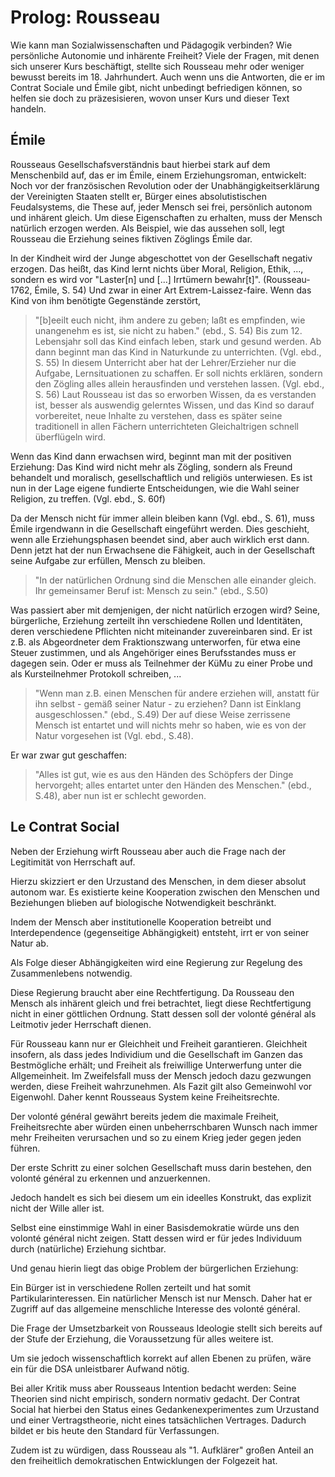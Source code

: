 # Prolog: Rousseau

<!-- TODO:  MH  hier (Und/oder am Ende) könnte auch gut das stehen (so einiges) was Emile und le Contrat Social verbindet ...; gegenwärtig stehen die beiden etwas alleine -->

Wie kann man Sozialwissenschaften und Pädagogik verbinden?
Wie persönliche Autonomie und inhärente Freiheit?
Viele der Fragen, mit denen sich unserer Kurs beschäftigt, stellte sich Rousseau mehr oder weniger bewusst bereits im 18. Jahrhundert.
Auch wenn uns die Antworten, die er im Contrat Sociale und Émile gibt, nicht unbedingt befriedigen können, so helfen sie doch zu präzesisieren, wovon unser Kurs und dieser Text handeln.

## Émile
Rousseaus Gesellschafsverständnis baut hierbei stark auf dem Menschenbild auf, das er im Émile, einem Erziehungsroman, entwickelt:
Noch vor der französischen Revolution oder der Unabhängigkeitserklärung der Vereinigten Staaten stellt er, Bürger eines absolutistischen Feudalsystems, die These auf, jeder Mensch sei frei, persönlich autonom und inhärent gleich.
Um diese Eigenschaften zu erhalten, muss der Mensch natürlich erzogen werden.
Als Beispiel, wie das aussehen soll, legt Rousseau die Erziehung seines fiktiven Zöglings Émile dar.

In der Kindheit wird der Junge abgeschottet von der Gesellschaft negativ erzogen.
Das heißt, das Kind lernt nichts über Moral, Religion, Ethik, ..., sondern es wird vor "Laster[n] und [...] Irrtümern bewahr[t]". (Rousseau-1762, Émile, S. 54)
Und zwar in einer Art Extrem-Laissez-faire.
Wenn das Kind von ihm benötigte Gegenstände zerstört,
> "[b]eeilt euch nicht, ihm andere zu geben; laßt es empfinden, wie unangenehm es ist, sie nicht zu haben." (ebd., S. 54)
Bis zum 12. Lebensjahr soll das Kind einfach leben, stark und gesund werden.
Ab dann beginnt man das Kind in Naturkunde zu unterrichten. (Vgl. ebd., S. 55)
In diesem Unterricht aber hat der Lehrer/Erzieher nur die Aufgabe, Lernsituationen zu schaffen.
Er soll nichts erklären, sondern den Zögling alles allein herausfinden und verstehen lassen. (Vgl. ebd., S. 56)
Laut Rousseau ist das so erworben Wissen, da es verstanden ist, besser als auswendig gelerntes Wissen, und das Kind so darauf vorbereitet, neue Inhalte zu verstehen, dass es später seine traditionell in allen Fächern unterrichteten Gleichaltrigen schnell überflügeln wird.

Wenn das Kind dann erwachsen wird, beginnt man mit der positiven Erziehung:
Das Kind wird nicht mehr als Zögling, sondern als Freund behandelt und moralisch, gesellschaftlich und religiös unterwiesen.
Es ist nun in der Lage eigene fundierte Entscheidungen, wie die Wahl seiner Religion, zu treffen. (Vgl. ebd., S. 60f)

Da der Mensch nicht für immer allein bleiben kann (Vgl. ebd., S. 61), muss Émile irgendwann in die Gesellschaft eingeführt werden.
Dies geschieht, wenn alle Erziehungsphasen beendet sind, aber auch wirklich erst dann.
Denn jetzt hat der nun Erwachsene die Fähigkeit, auch in der Gesellschaft seine Aufgabe zur erfüllen, Mensch zu bleiben.
>"In der natürlichen Ordnung sind die Menschen alle einander gleich. Ihr gemeinsamer Beruf ist: Mensch zu sein."
(ebd., S.50)

Was passiert aber mit demjenigen, der nicht natürlich erzogen wird?
Seine, bürgerliche, Erziehung zerteilt ihn verschiedene Rollen und Identitäten, deren verschiedene Pflichten nicht miteinander zuvereinbaren sind.
Er ist z.B. als Abgeordneter dem Fraktionszwang unterworfen, für etwa eine Steuer zustimmen, und als Angehöriger eines Berufsstandes muss er dagegen sein.
Oder er muss als Teilnehmer der KüMu zu einer Probe und als Kursteilnehmer Protokoll schreiben, ...
> "Wenn man z.B. einen Menschen für andere erziehen will, anstatt für ihn selbst - gemäß seiner Natur - zu erziehen?
> Dann ist Einklang ausgeschlossen."
(ebd., S.49)
Der auf diese Weise zerrissene Mensch ist entartet und will nichts mehr so haben, wie es von der Natur vorgesehen ist (Vgl. ebd., S.48).

Er war zwar gut geschaffen:
> "Alles ist gut, wie es aus den Händen des Schöpfers der Dinge hervorgeht; alles entartet unter den Händen des Menschen."
(ebd., S.48),
aber nun ist er schlecht geworden.


## Le Contrat Social

Neben der Erziehung wirft Rousseau aber auch die Frage nach der Legitimität von Herrschaft auf.

Hierzu skizziert er den Urzustand des Menschen, in dem dieser absolut autonom war.
Es existierte keine Kooperation zwischen den Menschen und Beziehungen blieben auf biologische Notwendigkeit beschränkt.
<!-- TODO: MH doch, es mag schon Kooperation existiert haben, aber diese war nicht *funktionell ausdifferenziert*, also es kooperierten *natürliche Menschen*, also etwa wie Freunde oder in der Familie, nicht in ihrer Funktion als xyz oder mediiert über Institutionen -->
Indem der Mensch aber institutionelle Kooperation betreibt und Interdependence (gegenseitige Abhängigkeit) entsteht, irrt er von seiner Natur ab.
<!-- TODO: MH genau, toller begriff! *institutionelle Kooperation* darauf kommt es an. Bei sowas wie interdependence einfach nur den deutschen begriff nehmen. -->
Als Folge dieser Abhängigkeiten wird eine Regierung zur Regelung des Zusammenlebens notwendig.
<!-- TODO: MH ja! genau, Zitat aus Rousseau vielleicht? -->
Diese Regierung braucht aber eine Rechtfertigung.
Da Rousseau den Mensch als inhärent gleich und frei betrachtet, liegt diese Rechtfertigung nicht in einer göttlichen Ordnung.
Statt dessen soll der volonté général als Leitmotiv jeder Herrschaft dienen.
<!-- TODO: MH das ist etwas lose als Definition des VG; der ist viel tiefschürfender, er stellt die Abstraktion dar, dass es ein gemeinsames Interesse gäbe. -->
Für Rousseau kann nur er Gleichheit und Freiheit garantieren.
Gleichheit insofern, als dass jedes Individium und die Gesellschaft im Ganzen das Bestmögliche erhält;
und Freiheit als freiwillige Unterwerfung unter die Allgemeinheit.
Im Zweifelsfall muss der Mensch jedoch dazu gezwungen werden, diese Freiheit  wahrzunehmen.
Als Fazit gilt also Gemeinwohl vor Eigenwohl.
Daher kennt Rousseaus System keine Freiheitsrechte.
<!-- TODO: MH ein Hinweis auf das Schubladendenken wäre hier hilfreich; etwa das Rousseau Republikaner ist, und es ihm folglich vor allem um die Soveränität der Polity (etwa: Politik-Körper) geht. Auch ein historischer Verweis auf andere Verfassungs- etc. Dokumente könnte hilfreich sein um die Innovation des VG zu klären -->
Der volonté général gewährt bereits jedem die maximale Freiheit, Freiheitsrechte aber würden einen unbeherrschbaren Wunsch nach immer mehr Freiheiten verursachen und so zu einem Krieg jeder gegen jeden führen.
<!-- TODO: MH hier brauchen wir ein Zitat von Rousseau, aus dem hervor geht, wie der VG maximal Freiheit gewährt, also wie Rousseau Autonomie und Gleichwertigkeit vereint. -->

Der erste Schritt zu einer solchen Gesellschaft muss darin bestehen, den volonté général zu erkennen und anzuerkennen.
<!-- TODO: MH wo findet sich das in Rousseau? Bin mir nicht so sicher. -->
Jedoch handelt es sich bei diesem um ein ideelles Konstrukt, das explizit nicht der Wille aller ist.
<!-- TODO: MH oder jedenfalls nicht der Wille aller sein muss ... -->
Selbst eine einstimmige Wahl in einer Basisdemokratie würde uns den volonté général nicht zeigen.
Statt dessen wird er für jedes Individuum durch (natürliche) Erziehung sichtbar.
<!-- TODO: MH der Zusammenhang zwischen erziehung und Politik könnte finde ich noch präziser sein ... was ist da der springende Punkt? -->

Und genau hierin liegt das obige Problem der bürgerlichen Erziehung:
<!-- TODO: MH schöne einleitung! -->
Ein Bürger ist in verschiedene Rollen zerteilt und hat somit Partikularinteressen.
Ein natürlicher Mensch ist nur Mensch.
Daher hat er  Zugriff auf das allgemeine menschliche Interesse des volonté général.

Die Frage der Umsetzbarkeit von Rousseaus Ideologie stellt sich bereits auf der Stufe der Erziehung, die Voraussetzung für alles weitere ist.
<!-- TODO: MH ergänzend stellt sich vielleicht auch die Frage, ob denn Rousseaus Ideal wünschenswert wäre? -->
Um sie jedoch wissenschaftlich korrekt auf allen Ebenen zu prüfen, wäre ein für die DSA unleistbarer Aufwand nötig.
<!-- TODO: MH ehm ich glaube Rousseaus ideal will per se nicht wissenschaftlich überprüft werden ...; außerdem juckt keinen, ob das auf der DSA geht ... -->

Bei aller Kritik muss aber Rousseaus Intention bedacht werden:
Seine Theorien sind nicht empirisch, sondern normativ gedacht.
Der Contrat Social hat hierbei den Status eines Gedankenexperimentes zum Urzustand und einer Vertragstheorie, nicht eines tatsächlichen Vertrages.
Dadurch bildet er bis heute den Standard für Verfassungen.
<!-- TODO: MH tut er das? Wie das denn? -->
Zudem ist zu würdigen, dass Rousseau als "1. Aufklärer" großen Anteil an den freiheitlich demokratischen Entwicklungen der Folgezeit hat.
<!-- TODO: MH ich will jetzt aber noch eure Meinung wissen; taugt Rousseau? lohnt der? Wofür? Was sagt uns das *wirklich* persönlich? -->
